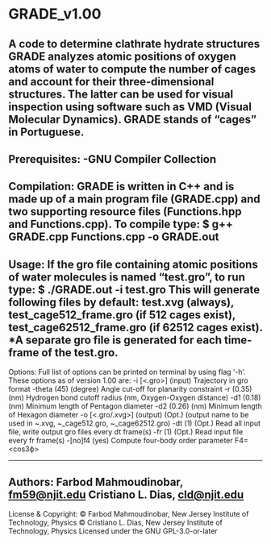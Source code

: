 # GRADE_v1.00
A code to determine clathrate hydrate structures 
GRADE analyzes atomic positions of oxygen atoms of water to compute the number of cages and account for their 
three-dimensional structures. The latter can be used for visual inspection using software such as VMD (Visual 
Molecular Dynamics). GRADE stands of “cages” in Portuguese. 
---------------------------------------------------------------------------------------------------------------------
Prerequisites: 
-GNU Compiler Collection
---------------------------------------------------------------------------------------------------------------------
Compilation:
GRADE is written in C++ and is made up of a main program file (GRADE.cpp) and two supporting 
resource files (Functions.hpp and Functions.cpp). To compile type: 
$ g++ GRADE.cpp Functions.cpp -o GRADE.out
---------------------------------------------------------------------------------------------------------------------
Usage: 
If the gro file containing atomic positions of water molecules is named “test.gro”, to run type: 
$ ./GRADE.out -i test.gro 
This will generate following files by default: 
test.xvg (always), test_cage512_frame.gro (if 512 cages exist), test_cage62512_frame.gro (if 62512 cages exist). 
*A separate gro file is generated for each time-frame of the test.gro. 
---------------------------------------------------------------------------------------------------------------------
Options:
Full list of options can be printed on terminal by using flag ‘-h’. These options as of version 1.00 are:
-i 	[<.gro>] 	(input)
	Trajectory in gro format
-theta 	<int> 	(45) 	(degree)
	Angle cut-off for planarity constraint
-r 	<real> 	(0.35) 	(nm)
	Hydrogen bond cutoff radius 	(nm, Oxygen-Oxygen distance)
-d1 	<real> 	(0.18) 	(nm)
	Minimum length of Pentagon diameter
-d2 	<real> 	(0.26) 	(nm)
	Minimum length of Hexagon diameter
-o 	[<.gro/.xvg>] 	(output) 	 (Opt.)
	(output name to be used in ~.xvg, ~_cage512.gro, ~_cage62512.gro)
-dt 	<int> 	(1) 	(Opt.)
	Read all input file, write output gro files every dt frame(s)
-fr 	<int>	(1)	(Opt.)
	Read input file every fr frame(s)
-[no]f4 	(yes)
	Compute four-body order parameter F4=<cos3ф>

---------------------------------------------------------------------------------------------------------------------

Authors: 
Farbod Mahmoudinobar, fm59@njit.edu
Cristiano L. Dias, cld@njit.edu
---------------------------------------------------------------------------------------------------------------------
License & Copyright:
© Farbod Mahmoudinobar, New Jersey Institute of Technology, Physics
© Cristiano L. Dias, New Jersey Institute of Technology, Physics
Licensed under the GNU GPL-3.0-or-later



